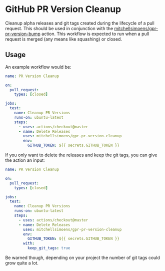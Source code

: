 # GitHub PR Version Cleanup

Cleanup alpha releases and git tags created during the lifecycle of a pull request. This should be used in conjunction
with the [mitchellsimoens/gpr-pr-version-bump](https://github.com/mitchellsimoens/gpr-pr-version-bump) action. This
workflow is expected to run when a pull request is merged (any means like squashing) or closed.

## Usage

An example workflow would be:

```yaml
name: PR Version Cleanup

on:
  pull_request:
    types: [closed]

jobs:
  test:
    name: Cleanup PR Versions
    runs-on: ubuntu-latest
    steps:
      - uses: actions/checkout@master
      - name: Delete Releases
        uses: mitchellsimoens/gpr-pr-version-cleanup
        env:
          GITHUB_TOKEN: ${{ secrets.GITHUB_TOKEN }}
```

If you only want to delete the releases and keep the git tags, you can give the action an input:

```yaml
name: PR Version Cleanup

on:
  pull_request:
    types: [closed]

jobs:
  test:
    name: Cleanup PR Versions
    runs-on: ubuntu-latest
    steps:
      - uses: actions/checkout@master
      - name: Delete Releases
        uses: mitchellsimoens/gpr-pr-version-cleanup
        env:
          GITHUB_TOKEN: ${{ secrets.GITHUB_TOKEN }}
        with:
          keep_git_tags: true
```

Be warned though, depending on your project the number of git tags could grow quite a lot.
